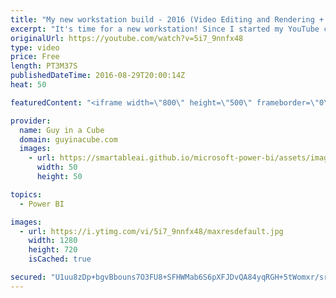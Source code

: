 ```yaml
---
title: "My new workstation build - 2016 (Video Editing and Rendering + Gaming)"
excerpt: "It's time for a new workstation! Since I started my YouTube channel, back in December of 2014, I've been using my work laptop for all of my editing and renderings. I got an upgraded laptop in September of 2015, which helped. However, rendering still takes a while, and editing was painful sometimes. When"
originalUrl: https://youtube.com/watch?v=5i7_9nnfx48
type: video
price: Free
length: PT3M37S
publishedDateTime: 2016-08-29T20:00:14Z
heat: 50

featuredContent: "<iframe width=\"800\" height=\"500\" frameborder=\"0\" src=\"https://www.youtube.com/embed/5i7_9nnfx48\" allow=\"accelerometer; autoplay; encrypted-media; gyroscope; picture-in-picture\" allowfullscreen></iframe>"

provider:
  name: Guy in a Cube
  domain: guyinacube.com
  images:
    - url: https://smartableai.github.io/microsoft-power-bi/assets/images/organizations/guyinacube.com-50x50.jpg
      width: 50
      height: 50

topics:
  - Power BI

images:
  - url: https://i.ytimg.com/vi/5i7_9nnfx48/maxresdefault.jpg
    width: 1280
    height: 720
    isCached: true

secured: "U1uu8zDp+bgvBbouns7O3FU8+SFHWMab6S6pXFJDvQA84yqRGH+5tWomxr/srXMLAzx33pFGoAJai5/2HZxK3uw1yArGOYu5qgap8ZIKdcsrk7/BDqCGwysEz1aRw6uYrRqZS9G9tJSOYaJQ504OtoJag9TqrHKcfc2yPu/soaBhj4f0BTPufQsp6SUhMNFsDT8ucE0it/cWCJ4xgXE5jUmBWjQ7yN3hFDiVu8yeo0v/f2vkZeq34v2rGmPVQWpYh+CJFK0dN4aJKKcHfpcJpcsQPY46VfswQpUPB6uGoVcZC2ZWoaqkw2BFtBx9LH+wtR1ReSH44TjNTyjijnRcbMqHGg05lU0bTVEnqgbt8I3V+SXQl/dsXzuvfMKiQq0ePvj94Ze7O6hSPx48HaU9FgUAaXRexHTXLE0AcEgKg2E=;/j0e+q3+XenBUDa/eoRohw=="
---
```


